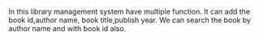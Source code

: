 In this library management system have multiple function.
It can add the book id,author name, book title,publish year.
We can search the book by author name and with book id also.
